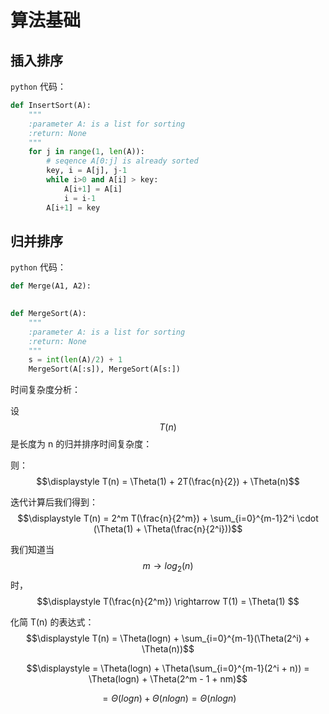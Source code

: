 # 算法基础

## 插入排序

`python` 代码：

```python
def InsertSort(A):
    """
    :parameter A: is a list for sorting
    :return: None
    """
    for j in range(1, len(A)):
        # seqence A[0:j] is already sorted
        key, i = A[j], j-1
        while i>0 and A[i] > key:
            A[i+1] = A[i]
            i = i-1
        A[i+1] = key
```

## 归并排序

`python` 代码：

```python
def Merge(A1, A2):
    

def MergeSort(A):
    """
    :parameter A: is a list for sorting
    :return: None
    """
    s = int(len(A)/2) + 1
    MergeSort(A[:s]), MergeSort(A[s:])
```

时间复杂度分析：

设 $$T(n)$$ 是长度为 n 的归并排序时间复杂度：

则：$$\displaystyle T(n) = \Theta(1) + 2T(\frac{n}{2}) + \Theta(n)$$

迭代计算后我们得到：$$\displaystyle T(n) = 2^m T(\frac{n}{2^m}) + \sum_{i=0}^{m-1}2^i \cdot (\Theta(1) + \Theta(\frac{n}{2^i}))$$

我们知道当 $$m \rightarrow log_2(n)$$ 时，$$\displaystyle T(\frac{n}{2^m}) \rightarrow T(1) = \Theta(1) $$

化简 T(n) 的表达式：$$\displaystyle T(n) = \Theta(logn) + \sum_{i=0}^{m-1}(\Theta(2^i) + \Theta(n))​$$

$$\displaystyle = \Theta(logn) + \Theta(\sum_{i=0}^{m-1}(2^i + n)) = \Theta(logn) + \Theta(2^m - 1 + nm)$$

$$\displaystyle = \Theta(logn) + \Theta(n logn) = \Theta(n logn)​$$

